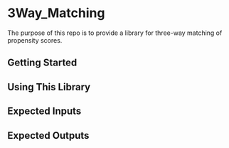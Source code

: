 # 3Way_Matching

The purpose of this repo is to provide a library for three-way matching of propensity scores.

## Getting Started


## Using This Library





## Expected Inputs




## Expected Outputs
